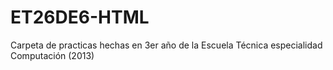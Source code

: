 # ET26DE6-HTML
Carpeta de practicas hechas en 3er año de la Escuela Técnica especialidad Computación (2013)
